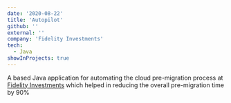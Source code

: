 ```yaml
---
date: '2020-08-22'
title: 'Autopilot'
github: ''
external: ''
company: 'Fidelity Investments'
tech:
  - Java
showInProjects: true
---
```


A based Java application for automating the cloud pre-migration process at [Fidelity Investments](https://india.fidelity.com/) which helped in reducing the overall pre-migration time by 90%
